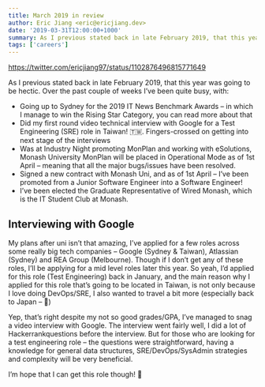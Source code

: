 ```yaml
---
title: March 2019 in review
author: Eric Jiang <eric@ericjiang.dev>
date: '2019-03-31T12:00:00+1000'
summary: As I previous stated back in late February 2019, that this year was going to be hectic Over the past couple of weeks I’ve been quite busy, with...
tags: ['careers']
---
```


https://twitter.com/ericjiang97/status/1102876496815771649

As I previous stated back in late February 2019, that this year was going to be hectic. Over the past couple of weeks I’ve been quite busy, with:

- Going up to Sydney for the 2019 IT News Benchmark Awards – in which I manage to win the Rising Star Category, you can read more about that
- Did my first round video technical interview with Google for a Test Engineering (SRE) role in Taiwan! 🇹🇼. Fingers-crossed on getting into next stage of the interviews
- Was at Industry Night promoting MonPlan and working with eSolutions, Monash University
  MonPlan will be placed in Operational Mode as of 1st April – meaning that all the major bugs/issues have been resolved.
- Signed a new contract with Monash Uni, and as of 1st April – I’ve been promoted from a Junior Software Engineer into a Software Engineer!
- I’ve been elected the Graduate Representative of Wired Monash, which is the IT Student Club at Monash.

## Interviewing with Google

My plans after uni isn’t that amazing, I’ve applied for a few roles across some really big tech companies – Google (Sydney & Taiwan), Atlassian (Sydney) and REA Group (Melbourne). Though if I don’t get any of these roles, I’ll be applying for a mid level roles later this year. So yeah, I’d applied for this role (Test Engineering) back in January, and the main reason why I applied for this role that’s going to be located in Taiwan, is not only because I love doing DevOps/SRE, I also wanted to travel a bit more (especially back to Japan – 🤣)

Yep, that’s right despite my not so good grades/GPA, I’ve managed to snag a video interview with Google. The interview went fairly well, I did a lot of Hackerrankquestions before the interview. But for those who are looking for a test engineering role – the questions were straightforward, having a knowledge for general data structures, SRE/DevOps/SysAdmin strategies and complexity will be very beneficial.

I’m hope that I can get this role though! 🤞
